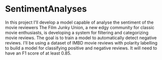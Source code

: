 # SentimentAnalyses
In this project I'll develop a model capable of analyse the sentiment of the movie reviewers
The Film Junky Union, a new edgy community for classic movie enthusiasts, is developing a system for filtering and categorizing movie reviews. The goal is to train a model to automatically detect negative reviews. I'll be using a dataset of IMBD movie reviews with polarity labelling to build a model for classifying positive and negative reviews. It will need to have an F1 score of at least 0.85.
